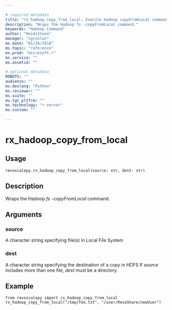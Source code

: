```yaml
--- 
 
# required metadata 
title: "rx_hadoop_copy_from_local: Execute Hadoop copyFromLocal commands (revoscalepy)" 
description: "Wraps the Hadoop fs -copyFromLocal command." 
keywords: "Hadoop Command" 
author: "HeidiSteen" 
manager: "cgronlun" 
ms.date: "01/26/2018" 
ms.topic: "reference" 
ms.prod: "microsoft-r" 
ms.service: "" 
ms.assetid: "" 
 
# optional metadata 
ROBOTS: "" 
audience: "" 
ms.devlang: "Python" 
ms.reviewer: "" 
ms.suite: "" 
ms.tgt_pltfrm: "" 
ms.technology: "r-server" 
ms.custom: "" 
 
---
```


# rx_hadoop_copy_from_local


 


## Usage



```
revoscalepy.rx_hadoop_copy_from_local(source: str, dest: str)
```





## Description

Wraps the Hadoop *fs -copyFromLocal* command.


## Arguments


### source

A character string specifying file(s) in Local File System


### dest

A character string specifying the destination of a copy in HDFS
If *source* includes more than one file, *dest* must be a directory.


## Example



```
from revoscalepy import rx_hadoop_copy_from_local
rx_hadoop_copy_from_local("/tmp/foo.txt", "/user/RevoShare/newUser")
```


